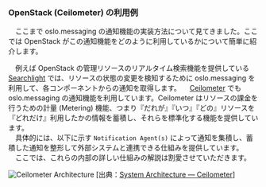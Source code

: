 ### OpenStack (Ceilometer) の利用例
　ここまで oslo.messaging の通知機能の実装方法について見てきました。ここでは OpenStack がこの通知機能をどのように利用しているかについて簡単に紹介します。  

　例えば OpenStack の管理リソースのリアルタイム検索機能を提供している [Searchlight](https://wiki.openstack.org/wiki/Searchlight) では、リソースの状態の変更を検知するために oslo.messaging を利用して、各コンポーネントからの通知を取得します。
　[Ceilometer](http://docs.openstack.org/developer/ceilometer/architecture.html) でも oslo.messaging の通知機能を利用しています。Ceilometer はリソースの課金を行うための計量 (Metering) 機能、つまり『だれが』『いつ』『どの』リソースを『どれだけ』利用したかの情報を蓄積し、それらを標準化する機能を提供しています。  
　具体的には、以下に示す `Notification Agent(s)` によって通知を集積し、蓄積した通知を整形して外部システムと連携できる仕組みを提供しています。  
　ここでは、これらの内部の詳しい仕組みの解説は割愛させていただきます。  

![Ceilometer Architecture](http://docs.openstack.org/developer/ceilometer/_images/ceilo-arch.png)
[出典：[System Architecture — Ceilometer](http://docs.openstack.org/developer/ceilometer/architecture.html)]
